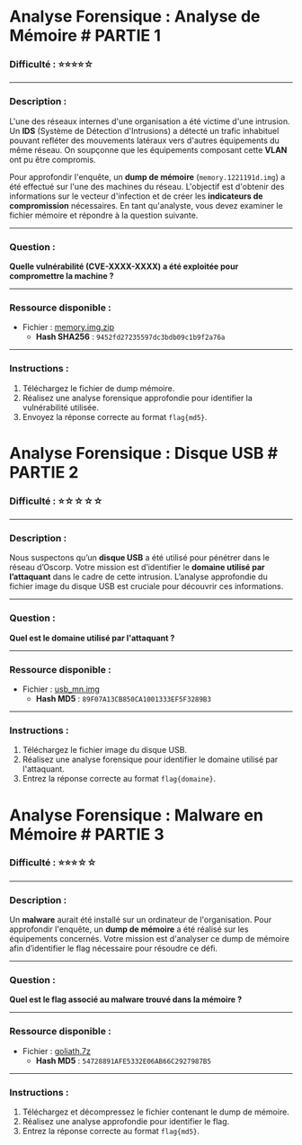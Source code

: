 # Analyse Forensique : Analyse de Mémoire # PARTIE 1

### Difficulté : ⭐⭐⭐⭐☆

---

### Description :

L'une des réseaux internes d'une organisation a été victime d'une intrusion. Un **IDS** (Système de Détection d'Intrusions) a détecté un trafic inhabituel pouvant refléter des mouvements latéraux vers d'autres équipements du même réseau. On soupçonne que les équipements composant cette **VLAN** ont pu être compromis.

Pour approfondir l'enquête, un **dump de mémoire** (`memory.1221191d.img`) a été effectué sur l'une des machines du réseau. L'objectif est d'obtenir des informations sur le vecteur d'infection et de créer les **indicateurs de compromission** nécessaires. En tant qu'analyste, vous devez examiner le fichier mémoire et répondre à la question suivante.

---

### Question :

**Quelle vulnérabilité (CVE-XXXX-XXXX) a été exploitée pour compromettre la machine ?**

---

### Ressource disponible :

- Fichier : [memory.img.zip]()
  - **Hash SHA256** : `9452fd27235597dc3bdb09c1b9f2a76a`

---

### Instructions :

1. Téléchargez le fichier de dump mémoire.
2. Réalisez une analyse forensique approfondie pour identifier la vulnérabilité utilisée.
3. Envoyez la réponse correcte au format `flag{md5}`.

# Analyse Forensique : Disque USB # PARTIE 2

### Difficulté : ⭐☆☆☆☆

---

### Description :

Nous suspectons qu’un **disque USB** a été utilisé pour pénétrer dans le réseau d’Oscorp. Votre mission est d’identifier le **domaine utilisé par l’attaquant** dans le cadre de cette intrusion. L’analyse approfondie du fichier image du disque USB est cruciale pour découvrir ces informations.

---

### Question :

**Quel est le domaine utilisé par l'attaquant ?**

---

### Ressource disponible :

- Fichier : [usb_mn.img]()
  - **Hash MD5** : `89F07A13CB850CA1001333EF5F3289B3`

---

### Instructions :

1. Téléchargez le fichier image du disque USB.
2. Réalisez une analyse forensique pour identifier le domaine utilisé par l'attaquant.
3. Entrez la réponse correcte au format `flag{domaine}`.


# Analyse Forensique : Malware en Mémoire  # PARTIE 3

### Difficulté : ⭐⭐⭐☆☆

---

### Description :

Un **malware** aurait été installé sur un ordinateur de l'organisation. Pour approfondir l'enquête, un **dump de mémoire** a été réalisé sur les équipements concernés. Votre mission est d'analyser ce dump de mémoire afin d’identifier le flag nécessaire pour résoudre ce défi.

---

### Question :

**Quel est le flag associé au malware trouvé dans la mémoire ?**

---

### Ressource disponible :

- Fichier : [goliath.7z]()
  - **Hash MD5** : `54728891AFE5332E06AB66C2927987B5`

---

### Instructions :

1. Téléchargez et décompressez le fichier contenant le dump de mémoire.
2. Réalisez une analyse approfondie pour identifier le flag.
3. Entrez la réponse correcte au format `flag{md5}`.

